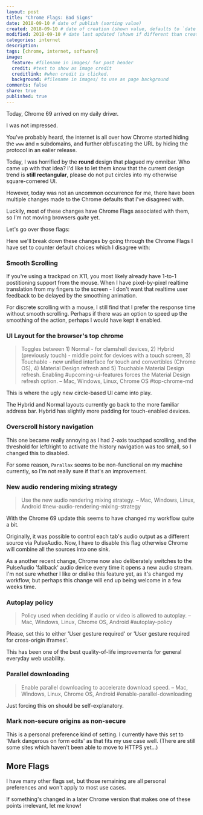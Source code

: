 ```yaml
---
layout: post
title: "Chrome Flags: Bad Signs"
date: 2018-09-10 # date of publish (sorting value)
created: 2018-09-10 # date of creation (shown value, defaults to `date`)
modified: 2018-09-10 # date last updated (shown if different than created)
categories: internet
description:
tags: [chrome, internet, software]
image:
  feature: #filename in images/ for post header
  credit: #text to show as image credit
  creditlink: #when credit is clicked.
  background: #filename in images/ to use as page background
comments: false
share: true
published: true
---
```


Today, Chrome 69 arrived on my daily driver.

I was not impressed.

You've probably heard, the internet is all over how Chrome started hiding the `www` and `m` subdomains, and further obfuscating the URL by hiding the protocol in an ealier release.

Today, I was horrified by the **round** design that plagued my omnibar. Who came up with that idea? I'd like to let them know that the current design trend is **still rectangular**, please do not put circles into my otherwise square-cornered UI.

However, today was not an uncommon occurrence for me, there have been multiple changes made to the Chrome defaults that I've disagreed with.

Luckily, most of these changes have Chrome Flags associated with them, so I'm not moving browsers *quite* yet.

Let's go over those flags:


Here we'll break down these changes by going through the Chrome Flags I have set to counter default choices which I disagree with:

### Smooth Scrolling

If you're using a trackpad on X11, you most likely already have 1-to-1 postitioning support from the mouse. When I have pixel-by-pixel realtime translation from my fingers to the screen - I don't want that realtime user feedback to be delayed by the smoothing animation.

For discrete scrolling with a mouse, I still find that I prefer the response time without smooth scrolling. Perhaps if there was an option to speed up the smoothing of the action, perhaps I would have kept it enabled.

### UI Layout for the browser's top chrome

> Toggles between 1) Normal - for clamshell devices, 2) Hybrid (previously touch) - middle point for devices with a touch screen, 3) Touchable - new unified interface for touch and convertibles (Chrome OS), 4) Material Design refresh and 5) Touchable Material Design refresh. Enabling #upcoming-ui-features forces the Material Design refresh option. – Mac, Windows, Linux, Chrome OS
> #top-chrome-md

This is where the ugly new circle-based UI came into play.

The Hybrid and Normal layouts currently go back to the more familiar address bar. Hybrid has slightly more padding for touch-enabled devices.

### Overscroll history navigation

This one became really annoying as I had 2-axis touchpad scrolling, and the threshold for left/right to activate the history navigation was too small, so I changed this to disabled.

For some reason, `Parallax` seems to be non-functional on my machine currently, so I'm not really sure if that's an improvement.

### New audio rendering mixing strategy

> Use the new audio rendering mixing strategy. – Mac, Windows, Linux, Android
> #new-audio-rendering-mixing-strategy

With the Chrome 69 update this seems to have changed my workflow quite a bit.

Originally, it was possible to control each tab's audio output as a different source via PulseAudio. Now, I have to disable this flag otherwise Chrome will combine all the sources into one sink.

As a another recent change, Chrome now also deliberately switches to the PulseAudio 'fallback' audio device every time it opens a new audio stream. I'm not sure whether I like or dislike this feature yet, as it's changed my workflow, but perhaps this change will end up being welcome in a few weeks time.

### Autoplay policy

> Policy used when deciding if audio or video is allowed to autoplay. – Mac, Windows, Linux, Chrome OS, Android
> #autoplay-policy

Please, set this to either 'User gesture required' or 'User gesture required for cross-origin iframes'.

This has been one of the best quality-of-life improvements for general everyday web usability.

### Parallel downloading

> Enable parallel downloading to accelerate download speed. – Mac, Windows, Linux, Chrome OS, Android
> #enable-parallel-downloading

Just forcing this on should be self-explanatory.

### Mark non-secure origins as non-secure

This is a personal preference kind of setting. I currently have this set to 'Mark dangerous on form edits' as that fits my use case well. (There are still some sites which haven't been able to move to HTTPS yet...)

## More Flags

I have many other flags set, but those remaining are all personal preferences and won't apply to most use cases.

If something's changed in a later Chrome version that makes one of these points irrelevant, let me know!
